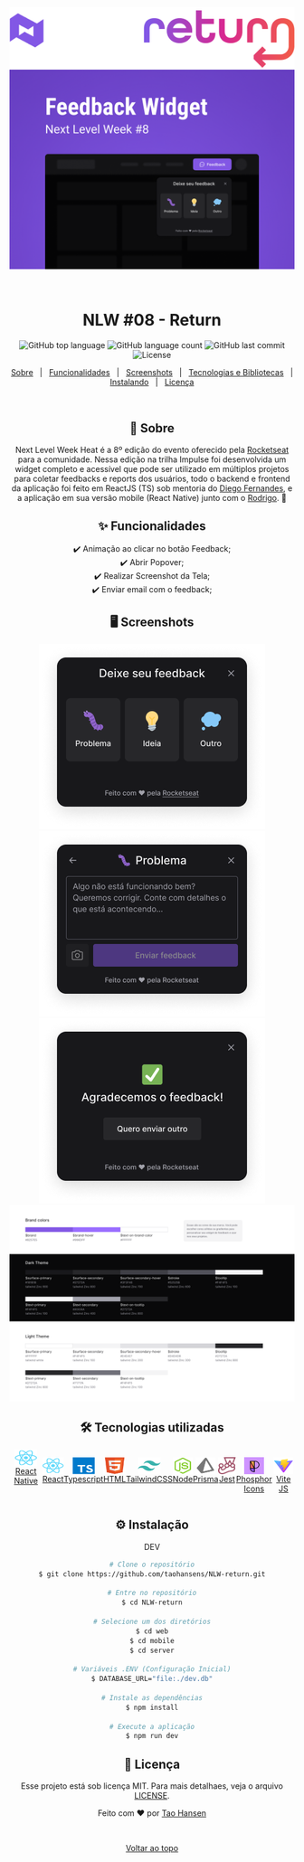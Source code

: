 <div align="center" id="top">
  <img src="./.github/LogoNLW.png" alt="Logo NLW Rocketseat" />

<div align="center">
  <img src="./.github/cover.png" alt="Cover Header" />

&#xa0;

<h1 align="center">NLW #08 - Return</h1>

<p align="center">
    <img alt="GitHub top language" src="https://img.shields.io/github/languages/top/taohansens/NLW-return?color=BA1A75&style=flat-square">
    <img alt="GitHub language count" src="https://img.shields.io/github/languages/count/taohansens/NLW-Return?color=D72891">
    <img alt="GitHub last commit" src="https://img.shields.io/github/last-commit/taohansens/NLW-Return?color=F1594B">
    <img alt="License" src="https://img.shields.io/github/license/taohansens/NLW-Return?color=D64745">
</p>
<p align="center">
  <a href="#dart-sobre">Sobre</a> &#xa0; | &#xa0;
  <a href="#sparkles-funcionalidades">Funcionalidades</a> &#xa0; | &#xa0;
  <a href="#desktop_computer-screenshots)">Screenshots</a> &#xa0; | &#xa0;
  <a href="#hammer_and_wrench-tecnologias-utilizadas">Tecnologias e Bibliotecas</a> &#xa0; | &#xa0;
  <a href="#gear-instala%C3%A7ao">Instalando</a> &#xa0; | &#xa0;
  <a href="#memo-licen%C3%A7a">Licença</a> &#xa0;
</p>
<br>

## :dart: Sobre
Next Level Week Heat é a 8º edição do evento oferecido pela [Rocketseat](https://rocketseat.com.br) para a comunidade.
Nessa edição na trilha Impulse foi desenvolvida um widget completo e acessível que pode ser utilizado em múltiplos projetos para coletar feedbacks e reports dos usuários, todo o backend e frontend da aplicação foi feito em ReactJS (TS) sob mentoria do [Diego Fernandes](https://github.com/diego3g), e a aplicação em sua versão mobile (React Native) junto com o [Rodrigo](https://github.com/rodrigorgtic). 🚀

## :sparkles: Funcionalidades

:heavy_check_mark: Animação ao clicar no botão Feedback;\
:heavy_check_mark: Abrir Popover;\
:heavy_check_mark: Realizar Screenshot da Tela;\
:heavy_check_mark: Enviar email com o feedback;

## :desktop_computer: Screenshots
<div align="center">
  <img src="./.github/feedback-widget.png" alt="Widget Button" />
  <img src="./.github/feedback-widget-b.png" alt="Widget Mensagem" />
  <img src="./.github/feedback-widget-success.png" alt="Widget Sucesso" />
  <img src="./.github/color-options.png" alt="Opções de cores" />
  </div>

## :hammer_and_wrench: Tecnologias utilizadas
<div style="display: flex">
  <a href="https://reactnative.dev/"><img align="center" alt="React" height="30" width="40" src="https://raw.githubusercontent.com/devicons/devicon/master/icons/react/react-original.svg"> React Native</a><br/>

  <a href="https://reactjs.org/"><img align="center" alt="React" height="30" width="40" src="https://raw.githubusercontent.com/devicons/devicon/master/icons/react/react-original.svg"> React</a><br/>
  
  <a href="https://www.typescriptlang.org/"><img align="center" alt="Ts" height="30" width="40" src="https://raw.githubusercontent.com/devicons/devicon/master/icons/typescript/typescript-plain.svg"> Typescript</a><br/>
  
  <a href="https://reactjs.org/"><img align="center" alt="HTML" height="30" width="40" src="https://raw.githubusercontent.com/devicons/devicon/master/icons/html5/html5-original.svg"> HTML</a><br/>
  
  <a href="https://sass-lang.com/"><img align="center" alt="Tailwind" height="30" width="40" src="https://raw.githubusercontent.com/devicons/devicon/1119b9f84c0290e0f0b38982099a2bd027a48bf1/icons/tailwindcss/tailwindcss-plain.svg"> TailwindCSS</a><br/>
  
  <a href="https://nodejs.org/"><img align="center" alt="Node" height="30" width="35" src="https://raw.githubusercontent.com/devicons/devicon/master/icons/nodejs/nodejs-plain.svg"> Node</a><br/>

  <a href="https://prisma.io/"><img align="center" alt="Prisma" height="30" width="35" src="./.github/prisma-icon.png"> Prisma</a><br/>
  
  <a href="https://jest.io/"><img align="center" alt="Jest" height="30" width="35" src="https://raw.githubusercontent.com/devicons/devicon/master/icons/jest/jest-plain.svg"> Jest</a><br/>

  <a href="https://phosphoricons.com/"><img align="center" alt="Phosphor Icons" height="30" width="35" src="./.github/phosphoricon.jpg"> Phosphor Icons</a><br/>

  <a href="https://vitejs.dev/"><img align="center" alt="Vite" height="30" width="35" src="./.github/vite.png"> Vite JS</a><br/>
</div>

## :gear: Instalação

DEV
```bash
# Clone o repositório
$ git clone https://github.com/taohansens/NLW-return.git

# Entre no repositório
$ cd NLW-return

# Selecione um dos diretórios
$ cd web
$ cd mobile
$ cd server

# Variáveis .ENV (Configuração Inicial)
$ DATABASE_URL="file:./dev.db"

# Instale as dependências
$ npm install

# Execute a aplicação
$ npm run dev
```

## :memo: Licença

Esse projeto está sob licença MIT. Para mais detalhaes, veja o arquivo [LICENSE](LICENSE.md).

Feito com :heart: por <a href="https://github.com/taohansens" target="_blank">Tao Hansen</a>

&#xa0;

<a href="#top">Voltar ao topo</a>
